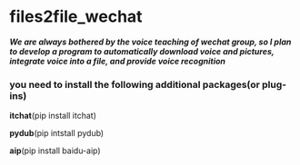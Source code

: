 # files2file_wechat
***We are always bothered by the voice teaching of wechat group, so I plan to develop a program to automatically download voice and pictures, integrate voice into a file, and provide voice recognition***
### you need to install the following **additional** packages(or plug-ins)  

**itchat**(pip install itchat)  

**pydub**(pip intstall pydub)  

**aip**(pip install baidu-aip)

